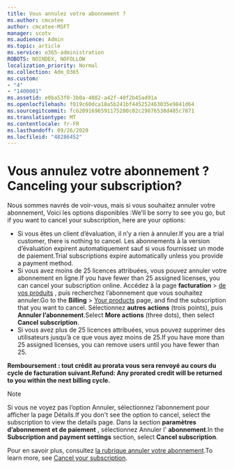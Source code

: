 ```yaml
---
title: Vous annulez votre abonnement ?
ms.author: cmcatee
author: cmcatee-MSFT
manager: scotv
ms.audience: Admin
ms.topic: article
ms.service: o365-administration
ROBOTS: NOINDEX, NOFOLLOW
localization_priority: Normal
ms.collection: Adm_O365
ms.custom:
- "4"
- "1400001"
ms.assetid: e0ba53f0-3b0a-4082-a42f-40f2b45ad91a
ms.openlocfilehash: f019c60dca18a5b241bf445252463035e9841d64
ms.sourcegitcommit: fc62091696591175280c02c29876530d485c7871
ms.translationtype: MT
ms.contentlocale: fr-FR
ms.lasthandoff: 09/26/2020
ms.locfileid: "48286452"
---
```

# <a name="canceling-your-subscription"></a><span data-ttu-id="50ae3-102">Vous annulez votre abonnement ?</span><span class="sxs-lookup"><span data-stu-id="50ae3-102">Canceling your subscription?</span></span>

<span data-ttu-id="50ae3-103">Nous sommes navrés de voir-vous, mais si vous souhaitez annuler votre abonnement, Voici les options disponibles :</span><span class="sxs-lookup"><span data-stu-id="50ae3-103">We'll be sorry to see you go, but if you want to cancel your subscription, here are your options:</span></span>
  
- <span data-ttu-id="50ae3-104">Si vous êtes un client d’évaluation, il n’y a rien à annuler.</span><span class="sxs-lookup"><span data-stu-id="50ae3-104">If you are a trial customer, there is nothing to cancel.</span></span> <span data-ttu-id="50ae3-105">Les abonnements à la version d’évaluation expirent automatiquement sauf si vous fournissez un mode de paiement.</span><span class="sxs-lookup"><span data-stu-id="50ae3-105">Trial subscriptions expire automatically unless you provide a payment method.</span></span>
- <span data-ttu-id="50ae3-106">Si vous avez moins de 25 licences attribuées, vous pouvez annuler votre abonnement en ligne.</span><span class="sxs-lookup"><span data-stu-id="50ae3-106">If you have fewer than 25 assigned licenses, you can cancel your subscription online.</span></span> <span data-ttu-id="50ae3-107">Accédez à la page **facturation** \> [de vos produits](https://go.microsoft.com/fwlink/p/?linkid=842054) , puis recherchez l’abonnement que vous souhaitez annuler.</span><span class="sxs-lookup"><span data-stu-id="50ae3-107">Go to the **Billing** \> [Your products](https://go.microsoft.com/fwlink/p/?linkid=842054) page, and find the subscription that you want to cancel.</span></span> <span data-ttu-id="50ae3-108">Sélectionnez **autres actions** (trois points), puis **Annuler l’abonnement**.</span><span class="sxs-lookup"><span data-stu-id="50ae3-108">Select **More actions** (three dots), then select **Cancel subscription**.</span></span>
- <span data-ttu-id="50ae3-109">Si vous avez plus de 25 licences attribuées, vous pouvez supprimer des utilisateurs jusqu’à ce que vous ayez moins de 25.</span><span class="sxs-lookup"><span data-stu-id="50ae3-109">If you have more than 25 assigned licenses, you can remove users until you have fewer than 25.</span></span>
  
<span data-ttu-id="50ae3-110">**Remboursement : tout crédit au prorata vous sera renvoyé au cours du cycle de facturation suivant.**</span><span class="sxs-lookup"><span data-stu-id="50ae3-110">**Refund: Any prorated credit will be returned to you within the next billing cycle.**</span></span>

> [!NOTE]
> <span data-ttu-id="50ae3-111">Si vous ne voyez pas l’option Annuler, sélectionnez l’abonnement pour afficher la page Détails.</span><span class="sxs-lookup"><span data-stu-id="50ae3-111">If you don't see the option to cancel, select the subscription to view the details page.</span></span> <span data-ttu-id="50ae3-112">Dans la section **paramètres d’abonnement et de paiement** , sélectionnez Annuler l' **abonnement**.</span><span class="sxs-lookup"><span data-stu-id="50ae3-112">In the **Subscription and payment settings** section, select **Cancel subscription**.</span></span>

<span data-ttu-id="50ae3-113">Pour en savoir plus, consultez [la rubrique annuler votre abonnement](https://docs.microsoft.com/microsoft-365/commerce/subscriptions/cancel-your-subscription).</span><span class="sxs-lookup"><span data-stu-id="50ae3-113">To learn more, see [Cancel your subscription](https://docs.microsoft.com/microsoft-365/commerce/subscriptions/cancel-your-subscription).</span></span>